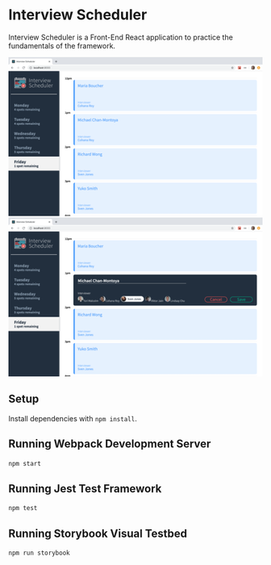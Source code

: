 # Interview Scheduler

Interview Scheduler is a Front-End React application to practice the fundamentals of the framework.

!["Screenshot of URLs page"](https://github.com/martaluiz/scheduler/blob/master/docs/urls-page1.png?raw=true)
!["Screenshot of register page"](https://github.com/martaluiz/scheduler/blob/master/docs/urls-page2.png?raw=true)

## Setup

Install dependencies with `npm install`.

## Running Webpack Development Server

```sh
npm start
```

## Running Jest Test Framework

```sh
npm test
```

## Running Storybook Visual Testbed

```sh
npm run storybook
```
